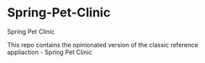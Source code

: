 # Spring-Pet-Clinic
Spring Pet Clinic

This repo contains the opinionated version of the classic reference appliaction - Spring Pet Clinic
